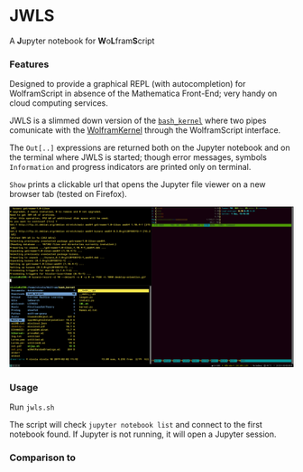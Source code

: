 # JWLS

A **J**upyter notebook for **W**o**L**fram**S**cript

### Features

Designed to provide a graphical REPL (with autocompletion) for WolframScript in absence of the Mathematica Front-End; very handy on cloud computing services.

JWLS is a slimmed down version of the [`bash_kernel`](https://github.com/takluyver/bash_kernel) where two pipes comunicate with the [WolframKernel](https://www.wolfram.com/cdf-player/) through the WolframScript interface. 

The `Out[..]` expressions are returned both on the Jupyter notebook and on the terminal where JWLS is started; though error messages, symbols `Information` and progress indicators are printed only on terminal.

`Show` prints a clickable url that opens the Jupyter file viewer on a new browser tab (tested on Firefox).

![](JWLSrec.gif)

### Usage

Run `jwls.sh`

The script will check `jupyter notebook list` and connect to the first notebook found. If Jupyter is not running, it will open a Jupyter session.


### Comparison to 
